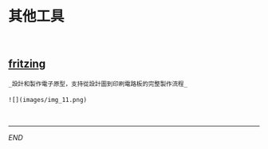 # 其他工具

<br>

## [fritzing](https://fritzing.org/)

    _設計和製作電子原型，支持從設計圖到印刷電路板的完整製作流程_

    ![](images/img_11.png)

<br>

___

_END_